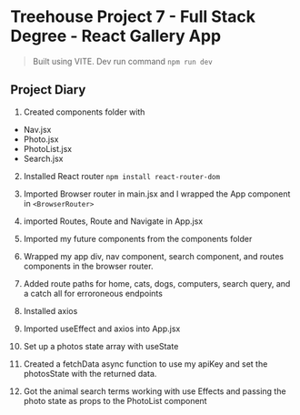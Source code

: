 # Treehouse Project 7 - Full Stack Degree - React Gallery App

> Built using VITE.
> Dev run command `npm run dev`

## Project Diary

1. Created components folder with 
- Nav.jsx
- Photo.jsx
- PhotoList.jsx
- Search.jsx

2. Installed React router
`npm install react-router-dom`

3. Imported Browser router in main.jsx and I wrapped the App component in `<BrowserRouter>`

4. imported Routes, Route and Navigate in App.jsx

5. Imported my future components from the components folder

6. Wrapped my app div, nav component, search component, and routes components in the browser router. 

7. Added route paths for home, cats, dogs, computers, search query, and a catch all for erroroneous endpoints

8. Installed axios

9. Imported useEffect and axios into App.jsx

10. Set up a photos state array with useState

11. Created a fetchData async function to use my apiKey and set the photosState with the returned data.

12. Got the animal search terms working with use Effects and passing the photo state as props to the PhotoList component
